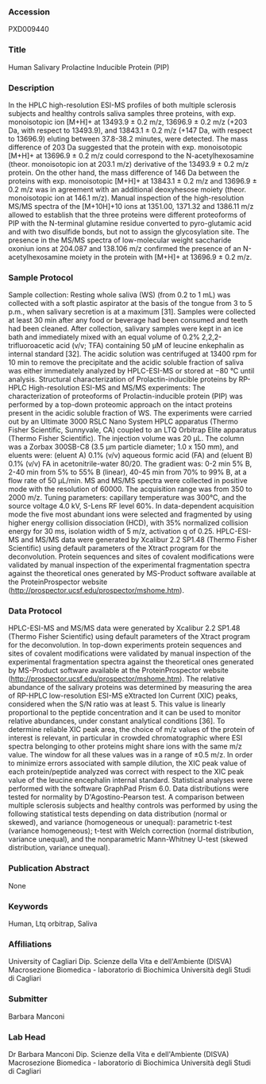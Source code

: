 ### Accession
PXD009440

### Title
Human Salivary Prolactine Inducible Protein (PIP)

### Description
In the HPLC high-resolution ESI-MS profiles of both multiple sclerosis subjects and healthy controls saliva samples three proteins, with exp. monoisotopic ion [M+H]+ at 13493.9 ± 0.2 m/z, 13696.9 ± 0.2 m/z (+203 Da, with respect to 13493.9), and 13843.1 ± 0.2 m/z (+147 Da, with respect to 13696.9) eluting between 37.8-38.2 minutes, were detected. The mass difference of 203 Da suggested that the protein with exp. monoisotopic [M+H]+ at 13696.9 ± 0.2 m/z could correspond to the N-acetylhexosamine (theor. monoisotopic ion at 203.1 m/z) derivative of the 13493.9 ± 0.2 m/z protein. On the other hand, the mass difference of 146 Da between the proteins with exp. monoisotopic [M+H]+ at 13843.1 ± 0.2 m/z and 13696.9 ± 0.2 m/z was in agreement with an additional deoxyhesose moiety (theor. monoisotopic ion at 146.1 m/z). Manual inspection of the high-resolution MS/MS spectra of the [M+10H]+10 ions at 1351.00, 1371.32 and 1386.11 m/z allowed to establish that the three proteins were different proteoforms of PIP with the N-terminal glutamine residue converted to pyro-glutamic acid and with two disulfide bonds, but not to assign the glycosylation site. The presence in the MS/MS spectra of low-molecular weight saccharide oxoniun ions at 204.087 and 138.106 m/z confirmed the presence of an N-acetylhexosamine moiety in the protein with [M+H]+ at 13696.9 ± 0.2 m/z.

### Sample Protocol
Sample collection: Resting whole saliva (WS) (from 0.2 to 1 mL) was collected with a soft plastic aspirator at the basis of the tongue from 3 to 5 p.m., when salivary secretion is at a maximum [31]. Samples were collected at least 30 min after any food or beverage had been consumed and teeth had been cleaned. After collection, salivary samples were kept in an ice bath and immediately mixed with an equal volume of 0.2% 2,2,2-trifluoroacetic acid (v/v; TFA) containing 50 μM of leucine enkephalin as internal standard [32]. The acidic solution was centrifuged at 13400 rpm for 10 min to remove the precipitate and the acidic soluble fraction of saliva was either immediately analyzed by HPLC-ESI-MS or stored at −80 °C until analysis. Structural characterization of Prolactin-inducible proteins by RP-HPLC High-resolution ESI-MS and MS/MS experiments: The characterization of proteoforms of Prolactin-inducible protein (PIP) was performed by a top-down proteomic approach on the intact proteins present in the acidic soluble fraction of WS. The experiments were carried out by an Ultimate 3000 RSLC Nano System HPLC apparatus (Thermo Fisher Scientific, Sunnyvale, CA) coupled to an LTQ Orbitrap Elite apparatus (Thermo Fisher Scientific). The injection volume was 20 μL. The column was a Zorbax 300SB-C8 (3.5 µm particle diameter; 1.0 x 150 mm), and eluents were: (eluent A) 0.1% (v/v) aqueous formic acid (FA) and (eluent B) 0.1% (v/v) FA in acetonitrile-water 80/20. The gradient was: 0-2 min 5% B, 2-40 min from 5% to 55% B (linear), 40-45 min from 70% to 99% B, at a flow rate of 50 µL/min. MS and MS/MS spectra were collected in positive mode with the resolution of 60000. The acquisition range was from 350 to 2000 m/z. Tuning parameters: capillary temperature was 300°C, and the source voltage 4.0 kV, S-Lens RF level 60%. In data-dependent acquisition mode the five most abundant ions were selected and fragmented by using higher energy collision dissociation (HCD), with 35% normalized collision energy for 30 ms, isolation width of 5 m/z, activation q of 0.25. HPLC-ESI-MS and MS/MS data were generated by Xcalibur 2.2 SP1.48 (Thermo Fisher Scientific) using default parameters of the Xtract program for the deconvolution. Protein sequences and sites of covalent modifications were validated by manual inspection of the experimental fragmentation spectra against the theoretical ones generated by MS-Product software available at the ProteinProspector website (http://prospector.ucsf.edu/prospector/mshome.htm).

### Data Protocol
HPLC-ESI-MS and MS/MS data were generated by Xcalibur 2.2 SP1.48 (Thermo Fisher Scientific) using default parameters of the Xtract program for the deconvolution. In top-down experiments protein sequences and sites of covalent modifications were validated by manual inspection of the experimental fragmentation spectra against the theoretical ones generated by MS-Product software available at the ProteinProspector website (http://prospector.ucsf.edu/prospector/mshome.htm).  The relative abundance of the salivary proteins was determined by measuring the area of RP-HPLC low-resolution ESI-MS eXtracted Ion Current (XIC) peaks, considered when the S/N ratio was at least 5. This value is linearly proportional to the peptide concentration and it can be used to monitor relative abundances, under constant analytical conditions [36]. To determine reliable XIC peak area, the choice of m/z values of the protein of interest is relevant, in particular in crowded chromatographic where ESI spectra belonging to other proteins might share ions with the same m/z value. The window for all these values was in a range of ±0.5 m/z. In order to minimize errors associated with sample dilution, the XIC peak value of each protein/peptide analyzed was correct with respect to the XIC peak value of the leucine encephalin internal standard. Statistical analyses were performed with the software GraphPad Prism 6.0. Data distributions were tested for normality by D'Agostino-Pearson test. A comparison between multiple sclerosis subjects and healthy controls  was performed by using the following statistical tests depending on data distribution (normal or skewed), and variance (homogeneous or unequal): parametric t-test (variance homogeneous); t-test with Welch correction (normal distribution, variance unequal), and the nonparametric Mann-Whitney U-test (skewed distribution, variance unequal).

### Publication Abstract
None

### Keywords
Human, Ltq orbitrap, Saliva

### Affiliations
University of Cagliari
Dip. Scienze della Vita e dell'Ambiente (DISVA) Macrosezione Biomedica - laboratorio di Biochimica Università degli Studi di Cagliari

### Submitter
Barbara Manconi

### Lab Head
Dr Barbara Manconi
Dip. Scienze della Vita e dell'Ambiente (DISVA) Macrosezione Biomedica - laboratorio di Biochimica Università degli Studi di Cagliari


